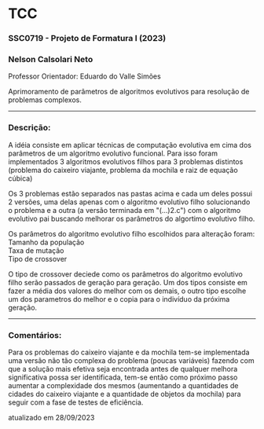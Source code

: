 # TCC

<h3>SSC0719 - Projeto de Formatura I (2023)</h3>
<h3>Nelson Calsolari Neto</h3>
<p>Professor Orientador: Eduardo do Valle Simões</p>
Aprimoramento de parâmetros de algoritmos evolutivos para resolução de problemas complexos.

<hr>

<h3>Descrição:</h3>
<p>A idéia consiste em aplicar técnicas de computação evolutiva em cima dos parâmetros de um algoritmo evolutivo funcional. Para isso foram implementados 3 algoritmos evolutivos filhos para 3 problemas distintos (problema do caixeiro viajante, problema da mochila e raiz de equação cúbica)</p>

<p>Os 3 problemas estão separados nas pastas acima e cada um deles possui 2 versões, uma delas apenas com o algoritmo evolutivo filho solucionando o problema e a outra (a versão terminada em "(...)2.c") com o algoritmo evolutivo pai buscando melhorar os parâmetros do algortimo evolutivo filho. </p>

Os parâmetros do algoritmo evolutivo filho escolhidos para alteração foram:<br>
Tamanho da população<br>
Taxa de mutação<br>
Tipo de crossover<br>

<p>O tipo de crossover deciede como os parâmetros do algoritmo evolutivo filho serão passados de geração para geração. Um dos tipos consiste em fazer a média dos valores do melhor com os demais, o outro tipo escolhe um dos parametros do melhor e o copia para o indivíduo da próxima geração.</p>

<hr>

<h3>Comentários:</h3>

<p>Para os problemas do caixeiro viajante e da mochila tem-se implementada uma versão não tão complexa do problema (poucas variáveis) fazendo com que a solução mais efetiva seja encontrada antes de qualquer melhora significativa possa ser identificada, tem-se então como próximo passo aumentar a complexidade dos mesmos (aumentando a quantidades de cidades do caixeiro viajante e a quantidade de objetos da mochila) para seguir com a fase de testes de eficiência.</p>

atualizado em 28/09/2023
